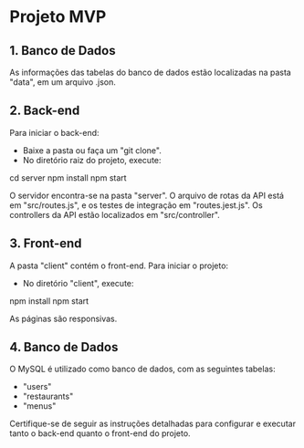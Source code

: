 # Projeto MVP

## 1. Banco de Dados

As informações das tabelas do banco de dados estão localizadas na pasta "data", em um arquivo .json.

## 2. Back-end

Para iniciar o back-end:
- Baixe a pasta ou faça um "git clone".
- No diretório raiz do projeto, execute:

cd server
npm install
npm start

O servidor encontra-se na pasta "server". O arquivo de rotas da API está em "src/routes.js", e os testes de integração em "routes.jest.js". Os controllers da API estão localizados em "src/controller".

## 3. Front-end

A pasta "client" contém o front-end. Para iniciar o projeto:
- No diretório "client", execute:

npm install
npm start

As páginas são responsivas.

## 4. Banco de Dados

O MySQL é utilizado como banco de dados, com as seguintes tabelas:
- "users"
- "restaurants"
- "menus"

Certifique-se de seguir as instruções detalhadas para configurar e executar tanto o back-end quanto o front-end do projeto.
